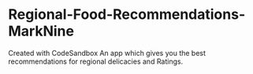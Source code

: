 # Regional-Food-Recommendations-MarkNine
Created with CodeSandbox
An app which gives you the best recommendations for regional delicacies and Ratings.
